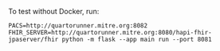 To test without Docker, run:

    PACS=http://quartorunner.mitre.org:8082 FHIR_SERVER=http://quartorunner.mitre.org:8080/hapi-fhir-jpaserver/fhir python -m flask --app main run --port 8081
